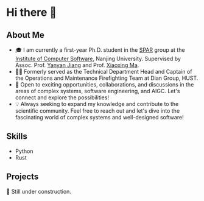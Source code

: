 # Hi there 👋

## About Me
- 🎓 I am currently a first-year Ph.D. student in the [SPAR](https://ics.nju.edu.cn/spar/index.html) group at the [Institute of Computer Software](https://ics.nju.edu.cn/index.html), Nanjing University. Supervised by Assoc. Prof. [Yanyan Jiang](https://ics.nju.edu.cn/people/yanyanjiang/index.html) and Prof. [Xiaoxing Ma](https://ics.nju.edu.cn/people/xiaoxingma/index.html).
- 👨‍💻 Formerly served as the Technical Department Head and Captain of the Operations and Maintenance Firefighting Team at Dian Group, HUST.
- 🤝 Open to exciting opportunities, collaborations, and discussions in the areas of complex systems, software engineering, and AIGC. Let's connect and explore the possibilities!
- 💡 Always seeking to expand my knowledge and contribute to the scientific community. Feel free to reach out and let's dive into the fascinating world of complex systems and well-designed software!

## Skills
- Python
- Rust

## Projects
🚧 Still under construction.
  


<!--
**gvariable/gvariable** is a ✨ _special_ ✨ repository because its `README.md` (this file) appears on your GitHub profile.

Here are some ideas to get you started:

- 🔭 I’m currently working on ...
- 🌱 I’m currently learning ...
- 👯 I’m looking to collaborate on ...
- 🤔 I’m looking for help with ...
- 💬 Ask me about ...
- 📫 How to reach me: ...
- 😄 Pronouns: ...
- ⚡ Fun fact: ...
-->
